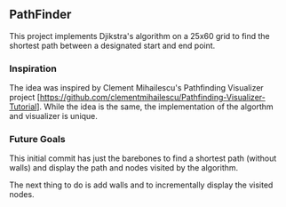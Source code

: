 ## PathFinder

This project implements Djikstra's algorithm on a 25x60 grid to find the shortest path between a designated start and end point. 

### Inspiration

The idea was inspired by Clement Mihailescu's Pathfinding Visualizer project [https://github.com/clementmihailescu/Pathfinding-Visualizer-Tutorial]. While the idea is the same, the implementation of the algorthm and visualizer is unique.

### Future Goals

This initial commit has just the barebones to find a shortest path (without walls) and display the path and nodes visited by the algorithm.

The next thing to do is add walls and to incrementally display the visited nodes. 

